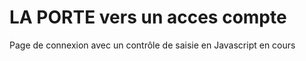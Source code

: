 # LA PORTE vers un acces compte

Page de connexion avec un contrôle de saisie en Javascript en cours
